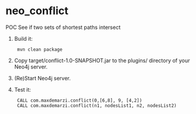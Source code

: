 # neo_conflict
POC See if two sets of shortest paths intersect

1. Build it:

        mvn clean package

2. Copy target/conflict-1.0-SNAPSHOT.jar to the plugins/ directory of your Neo4j server.

3. (Re)Start Neo4j server.

4. Test it:

        CALL com.maxdemarzi.conflict(0,[6,8], 9, [4,2])
        CALL com.maxdemarzi.conflict(n1, nodesList1, n2, nodesList2)
        
        